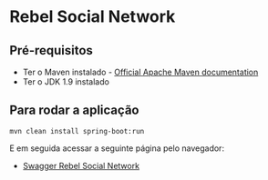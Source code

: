 # Rebel Social Network

## Pré-requisitos
* Ter o Maven instalado - [Official Apache Maven documentation](https://maven.apache.org/guides/index.html)
* Ter o JDK 1.9 instalado

## Para rodar a aplicação
```
mvn clean install spring-boot:run
```

E em seguida acessar a seguinte página pelo navegador:

* [Swagger Rebel Social Network](http://localhost:8080/swagger-ui.html)
